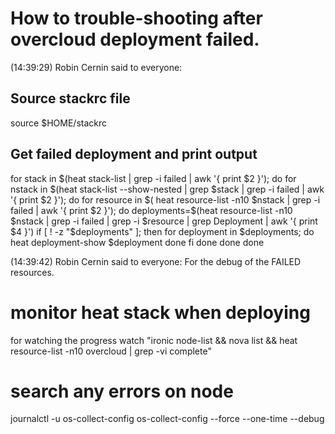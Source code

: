 
# How to trouble-shooting after overcloud deployment failed.
(14:39:29) Robin Cernin said to everyone:

## Source stackrc file
source $HOME/stackrc

## Get failed deployment and print output
for stack in $(heat stack-list | grep -i failed | awk '{ print $2 }'); do
  for nstack in $(heat stack-list --show-nested | grep $stack | grep -i failed | awk '{ print $2 }'); do
    for resource in $( heat resource-list -n10 $nstack | grep -i failed | awk '{ print $2 }'); do
      deployments=$(heat resource-list -n10 $nstack | grep -i failed | grep -i $resource | grep Deployment | awk '{ print $4 }')
      if [ ! -z "$deployments"  ]; then
        for deployment in $deployments; do
          heat deployment-show $deployment
        done
      fi
    done
  done
done

(14:39:42) Robin Cernin said to everyone:
For the debug of the FAILED resources.




# monitor heat stack when deploying 
for watching the progress
watch "ironic node-list && nova list && heat resource-list -n10 overcloud | grep -vi complete"

# search any errors on node 
journalctl -u os-collect-config
os-collect-config --force --one-time --debug
